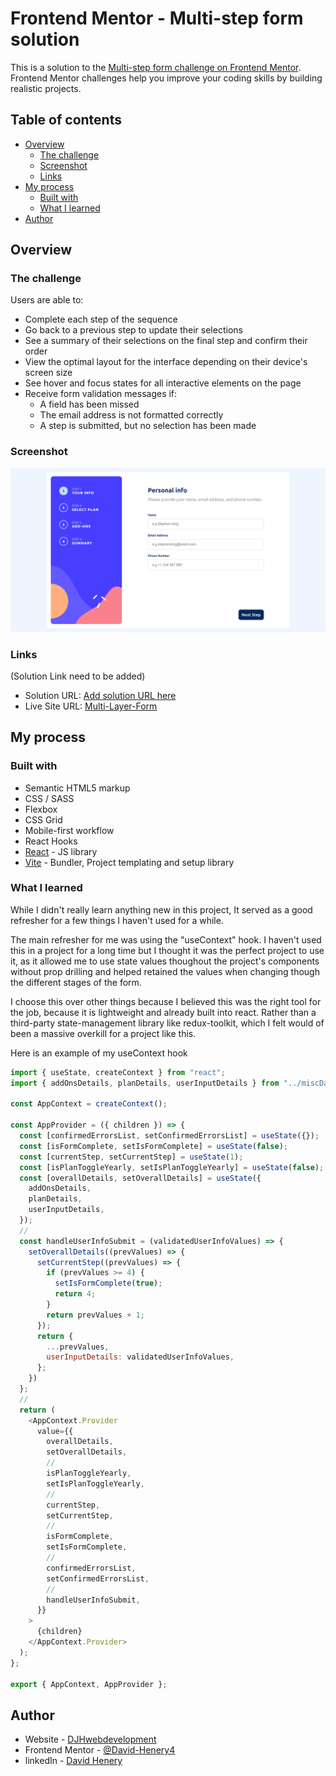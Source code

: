 # Frontend Mentor - Multi-step form solution

This is a solution to the [Multi-step form challenge on Frontend Mentor](https://www.frontendmentor.io/challenges/multistep-form-YVAnSdqQBJ). Frontend Mentor challenges help you improve your coding skills by building realistic projects. 

## Table of contents

- [Overview](#overview)
  - [The challenge](#the-challenge)
  - [Screenshot](#screenshot)
  - [Links](#links)
- [My process](#my-process)
  - [Built with](#built-with)
  - [What I learned](#what-i-learned)
- [Author](#author)


## Overview

### The challenge

Users are able to:

- Complete each step of the sequence
- Go back to a previous step to update their selections
- See a summary of their selections on the final step and confirm their order
- View the optimal layout for the interface depending on their device's screen size
- See hover and focus states for all interactive elements on the page
- Receive form validation messages if:
  - A field has been missed
  - The email address is not formatted correctly
  - A step is submitted, but no selection has been made

### Screenshot

![Desktop-screenshot](./screenshot/lg-screenshot.png)


### Links

(Solution Link need to be added)

- Solution URL: [Add solution URL here](https://your-solution-url.com)
- Live Site URL: [Multi-Layer-Form](https://multi-layer-form.netlify.app)

## My process

### Built with

- Semantic HTML5 markup
- CSS / SASS
- Flexbox
- CSS Grid
- Mobile-first workflow
- React Hooks
- [React](https://reactjs.org/) - JS library
- [Vite](https://vitejs.dev) - Bundler, Project templating and setup library


### What I learned

While I didn't really learn anything new in this project, It served as a good refresher for a few things I haven't used for a while.

The main refresher for me was using the "useContext" hook. I haven't used this in a project for a long time but I thought it was the perfect project to use it, as it allowed me to use state values thoughout the project's components without prop drilling and helped retained the values when changing though the different stages of the form.

I choose this over other things because I believed this was the right tool for the job, because it is lightweight and already built into react. Rather than a third-party state-management library like redux-toolkit, which I felt would of been a massive overkill for a project like this.

Here is an example of my useContext hook

```js
import { useState, createContext } from "react";
import { addOnsDetails, planDetails, userInputDetails } from "../miscData";

const AppContext = createContext();

const AppProvider = ({ children }) => {
  const [confirmedErrorsList, setConfirmedErrorsList] = useState({});
  const [isFormComplete, setIsFormComplete] = useState(false);
  const [currentStep, setCurrentStep] = useState(1);
  const [isPlanToggleYearly, setIsPlanToggleYearly] = useState(false);
  const [overallDetails, setOverallDetails] = useState({
    addOnsDetails,
    planDetails,
    userInputDetails,
  });
  //
  const handleUserInfoSubmit = (validatedUserInfoValues) => {
    setOverallDetails((prevValues) => {
      setCurrentStep((prevValues) => {
        if (prevValues >= 4) {
          setIsFormComplete(true);
          return 4;
        }
        return prevValues + 1;
      });
      return {
        ...prevValues,
        userInputDetails: validatedUserInfoValues,
      };
    })
  };
  //
  return (
    <AppContext.Provider
      value={{
        overallDetails,
        setOverallDetails,
        //
        isPlanToggleYearly,
        setIsPlanToggleYearly,
        //
        currentStep,
        setCurrentStep,
        //
        isFormComplete,
        setIsFormComplete,
        //
        confirmedErrorsList,
        setConfirmedErrorsList,
        //
        handleUserInfoSubmit,
      }}
    >
      {children}
    </AppContext.Provider>
  );
};

export { AppContext, AppProvider };
```

## Author

- Website - [DJHwebdevelopment](https://www.djhwebdevelopment.com)
- Frontend Mentor - [@David-Henery4](https://www.frontendmentor.io/profile/David-Henery4)
- linkedIn - [David Henery](https://www.linkedin.com/in/david-henery-725458241)



